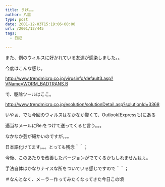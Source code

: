 ```yaml
---
title: うげ。。。
author: 八雲
type: post
date: 2001-12-03T15:19:06+00:00
url: /2001/12/445
tags:
  - 日記

---
```

また、例のウィルスに好かれている友達が感染しました。。
  
今度はこんな感じ。
  
http://www.trendmicro.co.jp/virusinfo/default3.asp?VName=WORM_BADTRANS.B
  
で、駆除ツールはここ。
  
http://www.trendmicro.co.jp/esolution/solutionDetail.asp?solutionId=3368

いやぁ、でも今回のウィルスはなかなか賢くて、Outlook[Expressも]にある
  
適当なメールにRe:をつけて送ってくると言う。。。
  
なかなか芸が細かいのですが。。。

日本語化けてます。。。とっても残念＾＾；

今後、このあたりを改善したバージョンがでてくるかもしれませんねぇ。
  
手法自体はかなりナイスな所をついている感じですので＾＾；
  
＃なんとなく、メーラー作ってみたくなってきた今日この頃
